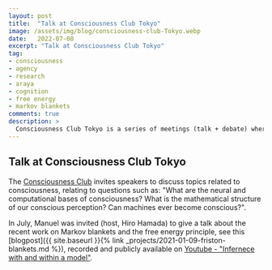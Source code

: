 ```yaml
---
layout: post
title:  "Talk at Consciousness Club Tokyo"
image: /assets/img/blog/consciousness-club-Tokyo.webp
date:   2022-07-08
excerpt: "Talk at Consciousness Club Tokyo"
tag:
- consciousness
- agency
- research
- araya
- cognition
- free energy
- markov blankets
comments: true
description: >
  Consciousness Club Tokyo is a series of meetings (talk + debate) where invited speakers discuss topics related to consciousness.
---
```



## Talk at Consciousness Club Tokyo
The [Consciousness Club](https://conscious-machine.org/club/) invites speakers to discuss topics related to consciousness, relating to questions such as: "What are the neural and computational bases of consciousness? What is the mathematical structure of our conscious perception? Can machines ever become conscious?".

In July, Manuel was invited (host, Hiro Hamada) to give a talk about the recent work on Markov blankets and the free energy principle, see this [blogpost]({{ site.baseurl }}{% link _projects/2021-01-09-friston-blankets.md %}), recorded and publicly available on [Youtube - "Infernece with and within a model"](https://www.youtube.com/watch?v=ascyxuJ6lIk&t=1s&ab_channel=ConsciousnessClubTokyo).